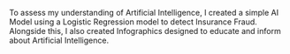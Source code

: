 To assess my understanding of Artificial Intelligence, I created a simple AI Model using a Logistic Regression model to detect Insurance Fraud. Alongside this, I also created Infographics designed to educate and inform about Artificial Intelligence.
